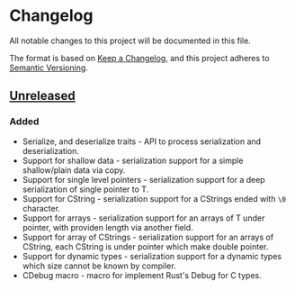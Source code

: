 # Changelog

All notable changes to this project will be documented in this file.

The format is based on [Keep a Changelog](https://keepachangelog.com/en/1.1.0/),
and this project adheres to [Semantic Versioning](https://semver.org/spec/v2.0.0.html).

## [Unreleased]

### Added

- Serialize, and deserialize traits - API to process serialization and deserialization.
- Support for shallow data - serialization support for a simple shallow/plain data via copy.
- Support for single level pointers - serialization support for a deep serialization of single pointer to T.
- Support for CString - serialization support for a CStrings ended with `\0` character.
- Support for arrays - serialization support for an arrays of T under pointer, with providen length via another field.
- Support for array of CStrings - serialization support for an arrays of CString, each CString is under pointer which make double pointer.
- Support for dynamic types - serialization support for a dynamic types which size cannot be known by compiler.
- CDebug macro - macro for implement Rust's Debug for C types.

[unreleased]: https://github.com/Vixenka/cdump/compare/v0.1.0...HEAD
[0.1.0]: https://github.com/Vixenka/cdump/releases/tag/v0.1.0
